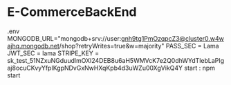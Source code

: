 # E-CommerceBackEnd
.env
MONGODB_URL="mongodb+srv://user:gnh9tg1PmOzqpcZ3@cluster0.w4wajhq.mongodb.net/shop?retryWrites=true&w=majority"
PASS_SEC = Lama
JWT_SEC = lama
STRIPE_KEY = sk_test_51NZxuNGduudlmOXI24DEB8u6aH5WMVcK7e2Q0dhWYdTlebLaPIgaj8ocuCKvyYfpIKgpNDvGxNwHXqKpb4d3uWZu00XgVikQ4Y
start : npm start
